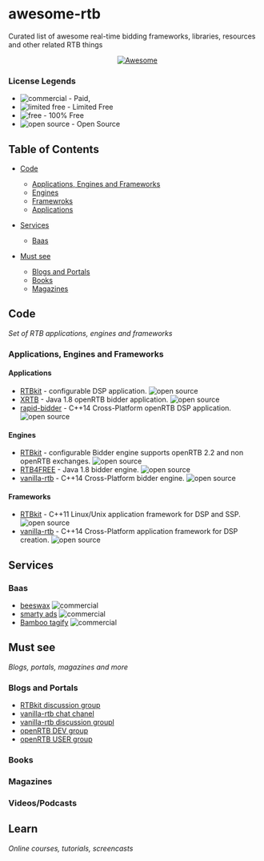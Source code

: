 # awesome-rtb
Curated list of awesome real-time bidding frameworks, libraries, resources and other related RTB things


<p align="center">
    <a href="https://github.com/sindresorhus/awesome"><img src="https://cdn.rawgit.com/sindresorhus/awesome/d7305f38d29fed78fa85652e3a63e154dd8e8829/media/badge.svg" alt="Awesome"/></a>
</a>
</p>

### License Legends

- ![commercial](https://github.com/ellisonleao/magictools/blob/master/img/commercial.png) - Paid,
- ![limited free](https://github.com/ellisonleao/magictools/blob/master/img/limited.png) - Limited Free
- ![free](https://github.com/ellisonleao/magictools/blob/master/img/free.png) - 100% Free
- ![open source](https://github.com/ellisonleao/magictools/blob/master/img/opensource.png) - Open Source

## Table of Contents

- [Code](#code)
  - [Applications, Engines and Frameworks](#applications,-engines-and-frameworks)
   - [Engines](#engines)
   - [Framewroks](#frameworks)
   - [Applications](#applications)
   
        
- [Services](#services)
  - [Baas](#baas)
- [Must see](#must-see)
  - [Blogs and Portals](#blogs-and-portals)
  - [Books](#books)
  - [Magazines](#magazines)
  





Code
----
*Set of RTB applications, engines and frameworks*

### Applications, Engines and Frameworks

#### Applications
* [RTBkit](https://github.com/rtbkit) - configurable DSP application. ![open source](https://github.com/ellisonleao/magictools/blob/master/img/opensource.png) 
* [XRTB](https://github.com/benmfaul/XRTB) - Java 1.8 openRTB bidder application. ![open source](https://github.com/ellisonleao/magictools/blob/master/img/opensource.png)
* [rapid-bidder](https://github.com/vanilla-rtb/rapid-bidder) - C++14 Cross-Platform openRTB DSP application. ![open source](https://github.com/ellisonleao/magictools/blob/master/img/opensource.png)

#### Engines
* [RTBkit](https://github.com/rtbkit) - configurable Bidder engine supports openRTB 2.2 and non openRTB exchanges. ![open source](https://github.com/ellisonleao/magictools/blob/master/img/opensource.png) 
* [RTB4FREE](http://www.rtb4free.com/) - Java 1.8 bidder engine. ![open source](https://github.com/ellisonleao/magictools/blob/master/img/opensource.png)
* [vanilla-rtb](https://github.com/venediktov/vanilla-rtb) - C++14 Cross-Platform bidder engine. ![open source](https://github.com/ellisonleao/magictools/blob/master/img/opensource.png)


#### Frameworks
* [RTBkit](https://github.com/rtbkit) - C++11 Linux/Unix application framework for DSP and SSP. ![open source](https://github.com/ellisonleao/magictools/blob/master/img/opensource.png)
* [vanilla-rtb](https://github.com/venediktov/vanilla-rtb) - C++14 Cross-Platform application framework for DSP creation. ![open source](https://github.com/ellisonleao/magictools/blob/master/img/opensource.png)



Services
-------

### Baas
* [beeswax](https://www.beeswax.com/) ![commercial](https://github.com/ellisonleao/magictools/blob/master/img/commercial.png)
* [smarty ads](https://smartyads.com/) ![commercial](https://github.com/ellisonleao/magictools/blob/master/img/commercial.png)
* [Bamboo tagify](http://bamboo.taggify.net/) ![commercial](https://github.com/ellisonleao/magictools/blob/master/img/commercial.png)


Must see
--------
*Blogs, portals, magazines and more*

### Blogs and Portals

* [RTBkit discussion group](https://groups.google.com/a/rtbkit.org/forum/#!forum/discuss)
* [vanilla-rtb chat chanel](https://gitter.im/vanilla-rtb/Lobby?utm_source=badge&utm_medium=badge&utm_campaign=pr-badge&utm_content=badge)
* [vanilla-rtb discussion groupl](https://groups.google.com/forum/#!topic/openrtb-user/DISDCWSNFIE)
* [openRTB DEV group](https://groups.google.com/forum/#!forum/openrtb-dev)
* [openRTB USER group](https://groups.google.com/forum/#!topic/openrtb-user)


### Books


### Magazines


### Videos/Podcasts


Learn
-----
*Online courses, tutorials, screencasts*


